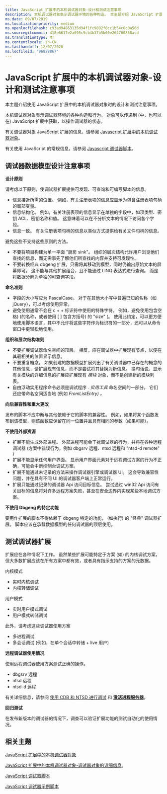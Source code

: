```yaml
---
title: JavaScript 扩展中的本机调试器对象-设计和测试注意事项
description: 本机调试器对象表示调试器环境的各种构造。 本主题介绍 JavaScript 扩展中的本机调试器对象的设计和测试注意事项。
ms.date: 09/07/2019
ms.localizationpriority: medium
ms.openlocfilehash: c93ad94863135d94f1fc9892f0cc1b54c0c0a56d
ms.sourcegitcommit: 418e6617e2a695c9cb4b37b5b60e264760858acd
ms.translationtype: MT
ms.contentlocale: zh-CN
ms.lasthandoff: 12/07/2020
ms.locfileid: "96828867"
---
```

# <a name="native-debugger-objects-in-javascript-extensions---design-and-testing-considerations"></a>JavaScript 扩展中的本机调试器对象-设计和测试注意事项

本主题介绍使用 JavaScript 扩展中的本机调试器对象时的设计和测试注意事项。

本机调试器对象表示调试器环境的各种构造和行为。 对象可以传递到 (中，也可以在) JavaScript 扩展中获取，以操作调试器的状态。

有关调试器对象 JavaScript 扩展的信息，请参阅 [Javascript 扩展中的本机调试器对象](native-objects-in-javascript-extensions.md)。

有关使用 JavaScript 的常规信息，请参阅 [Javascript 调试器脚本](javascript-debugger-scripting.md)。

## <a name="span-iddesign-considerationsspanspan-iddesign-considerationsspanspan-iddesign-considerationsspandebugger-data-model-design-considerations"></a><span id="Design-Considerations"></span><span id="design-considerations"></span><span id="DESIGN-CONSIDERATIONS"></span>调试器数据模型设计注意事项

**设计原则**

请考虑以下原则，使调试器扩展提供可发现、可查询和可编写脚本的信息。

-   信息接近所需的位置。 例如，有关注册表项的信息应显示为包含注册表项句柄的局部变量。
-   信息结构化。 例如，有关注册表项的信息显示在单独的字段中，如项类型、密钥 ACL、密钥名称和值。 这意味着可以在不分析文本的情况下访问各个字段。
-   信息一致。 有关注册表项句柄的信息以类似方式提供给有关文件句柄的信息。

避免这些不支持这些原则的方法。

-   不要将项目构建为单一平面 "厨房 sink"。 组织的层次结构允许用户浏览他们查找的信息，而无需事先了解他们所查找的内容并支持可发现性。
-   不要转换经典 dbgeng 扩展，只需将其移动到模型，同时仍输出原始文本的屏幕即可。 这不能与其他扩展组合，且不能通过 LINQ 表达式进行查询。 而是将数据分解为单独的可查询字段。

**命名准则**

-   字段的大小写应为 PascalCase。 对于在其他大小写中普遍已知的名称（如 jQuery），可以考虑使用异常。
-   避免使用通常不会在 c + + 标识符中使用的特殊字符。 例如，避免使用包含空格)  (的名称，或者使用 \[ \] 包含方括号) 的 "size" (。 使用此约定，可以更方便地使用脚本语言，其中不允许将这些字符作为标识符的一部分，还可以从命令窗口中更轻松地使用。

**组织和层次结构准则**

-   不要扩展调试器命名空间的顶层。 相反，应在调试器中扩展现有节点，以便在其最相关的位置显示信息。
-   不要重复概念。 如果创建的数据模型扩展列出了有关调试器中已存在的概念的其他信息，请扩展现有信息，而不是尝试将其替换为新信息。 换句话说，显示有关模块的详细信息的扩展应扩展现有 *模块* 对象，而不是创建新的模块列表。
-   自由浮动实用程序命令必须是调试程序 *. 实用工具* 命名空间的一部分。 它们还应带命名空间适当地 (例如 *FromListEntry) 。*

**向后兼容性和重大更改**

发布的脚本不应中断与其他依赖于它的脚本的兼容性。 例如，如果将某个函数发布到该模型，则该函数应保留在同一位置并且具有相同的参数（如果可能）。

**不使用外部资源**

-   扩展不能生成外部进程。 外部进程可能会干扰调试器的行为，并将在各种远程调试器 (方案中错误行为，例如 dbgsrv 远程、ntsd 远程和 "ntsd-d remote" ) 
-   扩展不能显示任何用户界面。 显示用户界面元素对于远程调试方案的行为不正确，可能会中断控制台调试方案。
-   扩展不能通过未记录的方法来操作调试器引擎或调试器 UI。 这会导致兼容性问题，并在具有不同 UI 的调试器客户端上正常运行。
-   扩展只能通过记录的调试器 Api 访问目标信息。 尝试通过 win32 Api 访问有关目标的信息将对许多远程方案失败，甚至在安全边界内实现某些本地调试方案。

**不使用 Dbgeng 的特定功能**

要用作扩展的脚本不得依赖于 dbgeng 特定的功能， (如执行) 的 "经典" 调试器扩展。 脚本应该在承载数据模型的任何调试器的顶层使用。

## <a name="span-idtesting-debugger-extensionsspanspan-idtesting-debugger-extensionsspanspan-idtesting-debugger-extensionsspantesting-debugger-extensions"></a><span id="Testing-Debugger-Extensions"></span><span id="testing-debugger-extensions"></span><span id="TESTING-DEBUGGER-EXTENSIONS"></span>测试调试器扩展


扩展应在各种情况下工作。 虽然某些扩展可能特定于方案 (如) 的内核调试方案，但大多数扩展应该在所有方案中都有效，或者具有指示支持的方案的元数据。

内核模式

-   实时内核调试
-   内核转储调试

用户模式

-   实时用户模式调试
-   用户模式转储调试

此外，请考虑这些调试器使用方案

-   多进程调试
-   多会话调试 (例如，在单个会话中转储 + live 用户) 

**远程调试器使用情况**

使用远程调试器使用方案测试正确的操作。

-   dbgsrv 远程
-   ntsd 远程
-   ntsd-d 远程

有关详细信息，请参阅 [使用 CDB 和 NTSD 进行调试](debugging-using-cdb-and-ntsd.md) 和 [**激活进程服务器**](activating-a-process-server.md)。

**回归测试**

在发布新版本的调试器的情况下，调查可以验证扩展功能的测试自动化的使用情况。

## <a name="span-idrelated_topicsspanrelated-topics"></a><span id="related_topics"></span>相关主题

[JavaScript 扩展中的本机调试器对象](native-objects-in-javascript-extensions.md)

 [JavaScript 扩展中的本机调试器对象-调试器对象的详细信息](native-objects-in-javascript-extensions-debugger-objects.md)。

[JavaScript 调试器脚本](javascript-debugger-scripting.md)

[JavaScript 调试器示例脚本](javascript-debugger-example-scripts.md)

 

 






